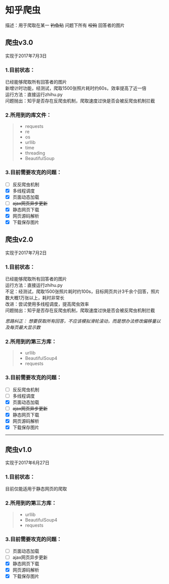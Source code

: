 ﻿# 知乎爬虫

描述：用于爬取在某一 ~~钓鱼贴~~ 问题下所有 ~~咬钩~~ 回答者的图片

## 爬虫v3.0 
实现于2017年7月3日

### 1.目前状态：
已经能够爬取所有回答者的图片  
新增计时功能，经测试，爬取1500张照片耗时约60s，效率提高了近一倍  
运行方法：直接运行zhihu.py  
问题抛出：知乎是否存在反爬虫机制，爬取速度过快是否会被反爬虫机制拦截

### 2.所用到的库文件：
> * requests
> * re
> * os
> * urllib
> * time
> * threading
> * BeautifulSoup

### 3.目前需要攻克的问题：
- [ ] 反反爬虫机制
- [x] 多线程调度
- [x] 页面动态加载
- [ ] ~~ajax网页异步更新~~
- [x] 静态网页下载
- [x] 网页源码解析
- [x] 下载保存图片

## 爬虫v2.0 
实现于2017年7月2日

### 1.目前状态：
已经能够爬取所有回答者的图片  
运行方法：直接运行zhihu.py  
不足：经测试，爬取1500张照片耗时约100s，目标网页共计3千余个回答，照片数大概1万张以上，耗时非常长  
改进：尝试使用多线程调度，提高爬虫效率  
问题抛出：知乎是否存在反爬虫机制，爬取速度过快是否会被反爬虫机制拦截 

*思路纠正：
想要获取所有回答，不应该模拟滑轮滚动，而是想办法修改偏移量以及每页最大显示数*

### 2.所用到的第三方库：
> * urllib
> * BeautifulSoup4
> * requests

### 3.目前需要攻克的问题：
- [ ] 反反爬虫机制
- [ ] 多线程调度
- [x] 页面动态加载
- [ ] ~~ajax网页异步更新~~
- [x] 静态网页下载
- [x] 网页源码解析
- [x] 下载保存图片

----------

## 爬虫v1.0 
实现于2017年6月27日

### 1.目前状态：
目前仅能适用于静态网页的爬取

### 2.所用到的第三方库：
> * urllib
> * BeautifulSoup4
> * requests

### 3.目前需要攻克的问题：
- [ ] 页面动态加载
- [ ] ajax网页异步更新
- [x] 静态网页下载
- [x] 网页源码解析
- [x] 下载保存图片